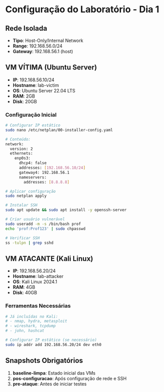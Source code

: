 # Configuração do Laboratório - Dia 1

## Rede Isolada
- **Tipo**: Host-Only/Internal Network
- **Range**: 192.168.56.0/24
- **Gateway**: 192.168.56.1 (host)

## VM VÍTIMA (Ubuntu Server)
- **IP**: 192.168.56.10/24
- **Hostname**: lab-victim
- **OS**: Ubuntu Server 22.04 LTS
- **RAM**: 2GB
- **Disk**: 20GB

### Configuração Inicial
```bash
# Configurar IP estático
sudo nano /etc/netplan/00-installer-config.yaml

# Conteúdo:
network:
  version: 2
  ethernets:
    enp0s3:
      dhcp4: false
      addresses: [192.168.56.10/24]
      gateway4: 192.168.56.1
      nameservers:
        addresses: [8.8.8.8]

# Aplicar configuração
sudo netplan apply

# Instalar SSH
sudo apt update && sudo apt install -y openssh-server

# Criar usuário vulnerável
sudo useradd -m -s /bin/bash prof
echo 'prof:Prof123' | sudo chpasswd

# Verificar SSH
ss -tulpn | grep sshd
```

## VM ATACANTE (Kali Linux)
- **IP**: 192.168.56.20/24
- **Hostname**: lab-attacker
- **OS**: Kali Linux 2024.1
- **RAM**: 4GB
- **Disk**: 40GB

### Ferramentas Necessárias
```bash
# Já incluídas no Kali:
# - nmap, hydra, metasploit
# - wireshark, tcpdump
# - john, hashcat

# Configurar IP estático (se necessário)
sudo ip addr add 192.168.56.20/24 dev eth0
```

## Snapshots Obrigatórios
1. **baseline-limpa**: Estado inicial das VMs
2. **pos-configuracao**: Após configuração de rede e SSH
3. **pre-ataque**: Antes de iniciar testes